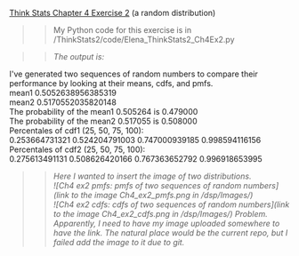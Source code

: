[Think Stats Chapter 4 Exercise 2](http://greenteapress.com/thinkstats2/html/thinkstats2005.html#toc41) (a random distribution)

>> My Python code for this exercise is in /ThinkStats2/code/Elena_ThinkStats2_Ch4Ex2.py

>> *The output is:*  

I've generated two sequences of random numbers to compare their performance by looking at their means, cdfs, and pmfs.  
mean1 0.5052638956385319  
mean2 0.5170552035820148  
The probability of the mean1 0.505264 is 0.479000  
The probability of the mean2 0.517055 is 0.508000  
Percentales of cdf1 (25, 50, 75, 100):  
0.253664731321 0.524204791003 0.747000939185 0.998594116156  
Percentales of cdf2 (25, 50, 75, 100):  
0.275613491131 0.508626420166 0.767363652792 0.996918653995  

>> *Here I wanted to insert the image of two distributions.  
>> ![Ch4 ex2 pmfs: pmfs of two sequences of random numbers](link to the image Ch4_ex2_pmfs.png in /dsp/Images/)  
>> ![Ch4 ex2 cdfs: cdfs of two sequences of random numbers](link to the image Ch4_ex2_cdfs.png in /dsp/Images/) 
>> Problem. Apparently, I need to have my image uploaded somewhere to have the link. The natural place would be the current repo, but I failed add the image to it due to git.*
